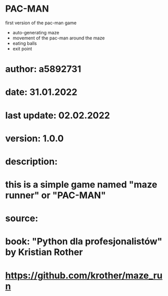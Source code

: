# PAC-MAN

first version of the pac-man game

- auto-generating maze
- movement of the pac-man around the maze
- eating balls
- exit point

# author: a5892731
# date: 31.01.2022
# last update: 02.02.2022
# version: 1.0.0
#
# description:
# this is a simple game named "maze runner" or "PAC-MAN"
#
# source:
# book: "Python dla profesjonalistów" by Kristian Rother
# https://github.com/krother/maze_run
